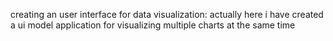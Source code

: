 creating an user interface for data visualization:
                                                 actually here i have created a ui model application for visualizing multiple charts at the same time
